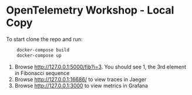 # OpenTelemetry Workshop - Local Copy

To start clone the repo and run:

```sh
    docker-compose build
    docker-compose up
```

1. Browse <http://127.0.0.1:5000/fib?i=3>. You should see 1, the 3rd element in Fibonacci sequence
1. Browse <http://127.0.0.1:16686/> to view traces in Jaeger
1. Browse <http://127.0.0.1:3000> to view metrics in Grafana
